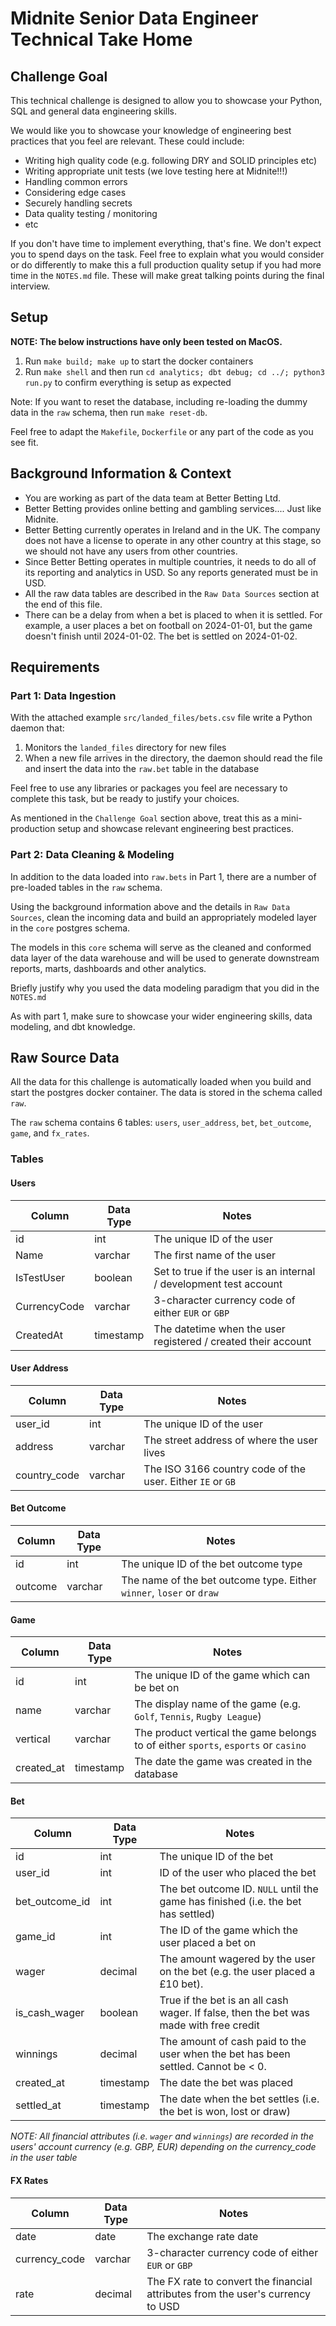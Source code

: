 # Midnite Senior Data Engineer Technical Take Home

## Challenge Goal

This technical challenge is designed to allow you to showcase your Python, SQL and general data engineering skills.

We would like you to showcase your knowledge of engineering best practices that you feel are relevant.
These could include:

- Writing high quality code (e.g. following DRY and SOLID principles etc)
- Writing appropriate unit tests (we love testing here at Midnite!!!)
- Handling common errors
- Considering edge cases
- Securely handling secrets
- Data quality testing / monitoring
- etc

If you don't have time to implement everything, that's fine. We don't expect you to spend days on the task.
Feel free to explain what you would consider or do differently to make this a full production quality setup if you had more time in the `NOTES.md` file.
These will make great talking points during the final interview.

## Setup

**NOTE: The below instructions have only been tested on MacOS.**

1. Run `make build; make up` to start the docker containers
2. Run `make shell` and then run `cd analytics; dbt debug; cd ../; python3 run.py` to confirm everything is setup as expected

Note: If you want to reset the database, including re-loading the dummy data in the `raw` schema, then run `make reset-db`.

Feel free to adapt the `Makefile`, `Dockerfile` or any part of the code as you see fit.

## Background Information & Context

- You are working as part of the data team at Better Betting Ltd.
- Better Betting provides online betting and gambling services.... Just like Midnite.
- Better Betting currently operates in Ireland and in the UK. The company does not have a license to operate in any other country at this stage, so we should not have any users from other countries.
- Since Better Betting operates in multiple countries, it needs to do all of its reporting and analytics in USD. So any reports generated must be in USD.
- All the raw data tables are described in the `Raw Data Sources` section at the end of this file.
- There can be a delay from when a bet is placed to when it is settled. For example, a user places a bet on football on 2024-01-01, but the game doesn't finish until 2024-01-02. The bet is settled on 2024-01-02.

## Requirements

### Part 1: Data Ingestion

With the attached example `src/landed_files/bets.csv` file write a Python daemon that:
1. Monitors the `landed_files` directory for new files
2. When a new file arrives in the directory, the daemon should read the file and insert the data into the `raw.bet` table in the database

Feel free to use any libraries or packages you feel are necessary to complete this task, but be ready to justify your choices.

As mentioned in the `Challenge Goal` section above, treat this as a mini-production setup and showcase relevant engineering best practices. 

### Part 2: Data Cleaning & Modeling

In addition to the data loaded into `raw.bets` in Part 1, there are a number of pre-loaded tables in the `raw` schema.

Using the background information above and the details in `Raw Data Sources`, clean the incoming data and build an appropriately modeled layer in the `core` postgres schema.  

The models in this `core` schema will serve as the cleaned and conformed data layer of the data warehouse and will be used to generate downstream reports, marts, dashboards and other analytics.

Briefly justify why you used the data modeling paradigm that you did in the `NOTES.md`

As with part 1, make sure to showcase your wider engineering skills, data modeling, and dbt knowledge.

## Raw Source Data

All the data for this challenge is automatically loaded when you build and start the postgres docker container. The data is stored in the schema called `raw`.

The `raw` schema contains 6 tables: `users`, `user_address`, `bet`, `bet_outcome`, `game`, and `fx_rates`. 

### Tables

#### Users

| Column       | Data Type | Notes                                                             |
| ------------ | --------- | ----------------------------------------------------------------- |
| id           | int       | The unique ID of the user                                         |
| Name         | varchar   | The first name of the user                                        |
| IsTestUser   | boolean   | Set to true if the user is an internal / development test account |
| CurrencyCode | varchar   | 3-character currency code of either `EUR` or `GBP`                |
| CreatedAt    | timestamp | The datetime when the user registered / created their account     |

#### User Address

| Column       | Data Type | Notes                                                      |
| ------------ | --------- | ---------------------------------------------------------- |
| user_id      | int       | The unique ID of the user                                  |
| address      | varchar   | The street address of where the user lives                 |
| country_code | varchar   | The ISO 3166 country code of the user. Either `IE` or `GB` |

#### Bet Outcome

| Column  | Data Type | Notes                                                                |
| ------- | --------- | -------------------------------------------------------------------- |
| id      | int       | The unique ID of the bet outcome type                                |
| outcome | varchar   | The name of the bet outcome type. Either `winner`, `loser` or `draw` |

#### Game

| Column     | Data Type | Notes                                                                              |
| ---------- | --------- | ---------------------------------------------------------------------------------- |
| id         | int       | The unique ID of the game which can be bet on                                      |
| name       | varchar   | The display name of the game (e.g. `Golf`, `Tennis`, `Rugby League`)               |
| vertical   | varchar   | The product vertical the game belongs to of either `sports`, `esports` or `casino` |
| created_at | timestamp | The date the game was created in the database                                      |

#### Bet

| Column         | Data Type | Notes                                                                                  |
| -------------- | --------- | -------------------------------------------------------------------------------------- |
| id             | int       | The unique ID of the bet                                                               |
| user_id        | int       | ID of the user who placed the bet                                                      |
| bet_outcome_id | int       | The bet outcome ID. `NULL` until the game has finished (i.e. the bet has settled)      |
| game_id        | int       | The ID of the game which the user placed a bet on                                      |
| wager          | decimal   | The amount wagered by the user on the bet (e.g. the user placed a £10 bet).            |
| is_cash_wager  | boolean   | True if the bet is an all cash wager. If false, then the bet was made with free credit |
| winnings       | decimal   | The amount of cash paid to the user when the bet has been settled. Cannot be < 0.      |
| created_at     | timestamp | The date the bet was placed                                                            |
| settled_at     | timestamp | The date when the bet settles (i.e. the bet is won, lost or draw)                      |

_NOTE: All financial attributes (i.e. `wager` and `winnings`) are recorded in the users' account currency (e.g. GBP, EUR) depending on the currency_code in the user table_

#### FX Rates

| Column        | Data Type | Notes                                                                           |
| ------------- | --------- | ------------------------------------------------------------------------------- |
| date          | date      | The exchange rate date                                                          |
| currency_code | varchar   | 3-character currency code of either `EUR` or `GBP`                              |
| rate          | decimal   | The FX rate to convert the financial attributes from the user's currency to USD |
